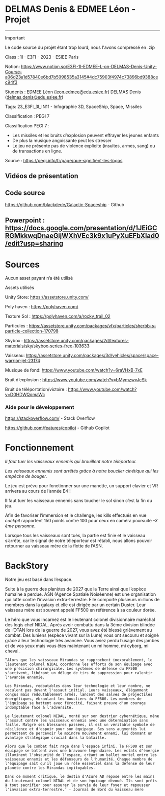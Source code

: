 # DELMAS Denis & EDMEE Léon - Projet
----
> [!IMPORTANT]
> Le code source du projet étant trop lourd, nous l'avons compressé en .zip



Class : 1I - E3FI - 2023 - ESIEE Paris


Notion: https://www.notion.so/E3FI-1I-EDMEE-L-on-DELMAS-Denis-Unity-Course-a06d23a1d57840e6bd7b5098535a3145#4dc75903f4974c73896bd9388cec94f3

Students : EDMEE Léon (leon.edmee@edu.esiee.fr)
                   DELMAS Denis (delmas.denis@edu.esiee.fr)

                   
Tags: 23_E3FI_3I_IN11 - Infographie 3D, SpaceShip, Space, Missiles


Classification : PEGI 7




Classification PEGI 7 : 

- Les missiles et les bruits d’explosion peuvent effrayer les jeunes enfants
- De plus la musique angoissante peut les stresser
- Le jeu ne présente pas de violence explicite (insultes, armes, sang) ou de transactions en ligne.



Source : https://pegi.info/fr/page/que-signifient-les-logos

## Vidéos de présentation

## Code source

https://github.com/blackdede/Galactic-Spaceship - Github

## Powerpoint : https://docs.google.com/presentation/d/1JEiGCRGMkkwqDnaeGijWXhVEc3k9x1uPyXuEFbXIad0/edit?usp=sharing

# Sources

Aucun asset payant n’a été utilisé

Assets utilisés

Unity Store: https://assetstore.unity.com/

Poly haven : https://polyhaven.com/

Texture Sol : https://polyhaven.com/a/rocky_trail_02

Particules : https://assetstore.unity.com/packages/vfx/particles/sherbb-s-particle-collection-170798

Skybox : https://assetstore.unity.com/packages/2d/textures-materials/sky/skybox-series-free-103633

Vaisseau: https://assetstore.unity.com/packages/3d/vehicles/space/space-warrior-jet-23174

Musique de fond: https://www.youtube.com/watch?v=6raVHxB-7xE

Bruit d’explosion : https://www.youtube.com/watch?v=bMymzwvJcSk

Bruit de téléportation/victoire : https://www.youtube.com/watch?v=D0HDWQomaWc

### Aide pour le développement

https://stackoverflow.com/ - Stack Overflow

https://github.com/features/copilot - Github Copilot

# Fonctionnement

*Il faut tuer les vaisseaux ennemis qui brouillent notre téléporteur.*

*Les vaisseaux ennemis sont arrêtés grâce à notre bouclier cinétique qui les empêche de bouger.*

Le jeu est prévu pour fonctionner sur une manette, un support clavier et VR arrivera au cours de l’année E4 !

Il faut tuer les vaisseaux ennemis sans toucher le sol sinon c’est la fin du jeu.

Afin de favoriser l’immersion et le challenge, les kills effectués en vue *cockpit* rapportent 150 points contre 100 pour ceux en caméra poursuite *-3 ème personne*.

Lorsque tous les vaisseaux sont tués, la partie est finie et le vaisseau s’arrête, car le signal de notre téléporteur est rétabli, nous allons pouvoir retourner au vaisseau mère de la flotte de l’ASN.

# BackStory

Notre jeu est basé dans l’espace. 

Suite à la guerre des planètes de 2027 que la Terre ainsi que l’espèce humaine a perdue. ASN (Agence Spatiale Noiséenne) est une organisation qui lutte contre l’invasion extra-terrestre. Elle comporte plusieurs millions de membres dans la galaxy et elle est dirigée par un certain Duster. Leur vaisseau mère est souvent appelé FF500 en référence à sa couleur dorée.

Le héro que vous incarnez est le lieutenant colonel divisionnaire maréchal des logis chef NIDAL. Après avoir combattu dans la 3ème division blindée de l’OTAN lors de la guerre de 2027, vous avez été blessé grièvement au combat. Des luniens (espèce vivant sur la Lune) vous ont secouru et soigné grâce à leur technologie très avancée. Vous aviez perdu l’usage des jambes et de vos yeux mais vous êtes maintenant un mi homme, mi cyborg, mi cheval.

`“Alors que les vaisseaux Mirandas se rapprochent inexorablement, le lieutenant colonel NIDAL coordonne les efforts de son équipage avec une précision chirurgicale. Les systèmes de défense du FF500 s'activent, libérant un déluge de tirs de suppression pour ralentir l'avancée ennemie.`

`Les Mirandas, redoutables dans leur technologie et leur nombre, ne reculent pas devant l'assaut initial. Leurs vaisseaux, élégamment conçus mais redoutablement armés, lancent des salves de projectiles énergétiques, ébranlant les boucliers du FF500. Les membres de l'équipage se battent avec férocité, faisant preuve d'un courage indomptable face à l'adversité.`

`Le lieutenant colonel NIDAL, monté sur son destrier cybernétique, mène l'assaut contre les vaisseaux ennemis avec une détermination sans faille. Malgré ses blessures passées, il est un véritable symbole de résilience et d'espoir pour son équipage. Ses sens augmentés lui permettent de percevoir le moindre mouvement ennemi, lui donnant un avantage stratégique crucial dans la bataille.`

`Alors que le combat fait rage dans l'espace infini, le FF500 et son équipage se battent avec une bravoure légendaire. Les éclats d'énergie illuminent l'obscurité de l'espace, créant un ballet mortel entre les vaisseaux ennemis et les défenseurs de l'humanité. Chaque membre de l'équipage sait qu'il joue un rôle essentiel dans la défense de leur planète contre les Mirandas impitoyables.`

`Dans ce moment critique, le destin d'Azure AD repose entre les mains du lieutenant colonel NIDAL et de son équipage dévoué. Ils sont prêts à tout sacrifier pour assurer la survie de leur foyer et repousser l'invasion extra-terrestre.” - Journal de Bord du vaisseau mère` 

